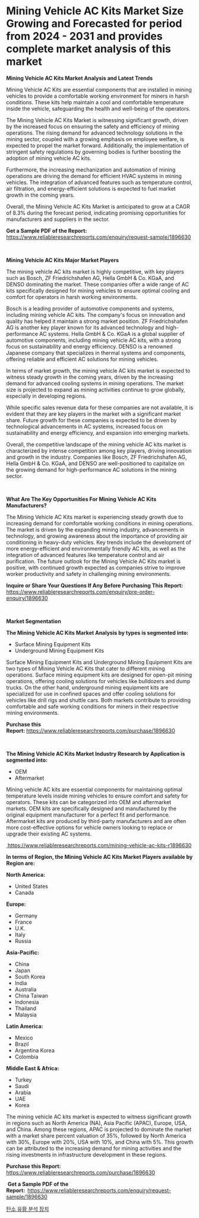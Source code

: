 <p><h1>Mining Vehicle AC Kits Market Size Growing and Forecasted for period from 2024 - 2031 and provides complete market analysis of this market</h1></p><p><strong>Mining Vehicle AC Kits Market Analysis and Latest Trends</strong></p>
<p><p>Mining Vehicle AC Kits are essential components that are installed in mining vehicles to provide a comfortable working environment for miners in harsh conditions. These kits help maintain a cool and comfortable temperature inside the vehicle, safeguarding the health and well-being of the operators.</p><p>The Mining Vehicle AC Kits Market is witnessing significant growth, driven by the increased focus on ensuring the safety and efficiency of mining operations. The rising demand for advanced technology solutions in the mining sector, coupled with a growing emphasis on employee welfare, is expected to propel the market forward. Additionally, the implementation of stringent safety regulations by governing bodies is further boosting the adoption of mining vehicle AC kits.</p><p>Furthermore, the increasing mechanization and automation of mining operations are driving the demand for efficient HVAC systems in mining vehicles. The integration of advanced features such as temperature control, air filtration, and energy-efficient solutions is expected to fuel market growth in the coming years.</p><p>Overall, the Mining Vehicle AC Kits Market is anticipated to grow at a CAGR of 8.3% during the forecast period, indicating promising opportunities for manufacturers and suppliers in the sector.</p></p>
<p><strong>Get a Sample PDF of the Report:&nbsp;</strong> <a href="https://www.reliableresearchreports.com/enquiry/request-sample/1896630">https://www.reliableresearchreports.com/enquiry/request-sample/1896630</a></p>
<p>&nbsp;</p>
<p><strong>Mining Vehicle AC Kits Major Market Players</strong></p>
<p><p>The mining vehicle AC kits market is highly competitive, with key players such as Bosch, ZF Friedrichshafen AG, Hella GmbH & Co. KGaA, and DENSO dominating the market. These companies offer a wide range of AC kits specifically designed for mining vehicles to ensure optimal cooling and comfort for operators in harsh working environments.</p><p>Bosch is a leading provider of automotive components and systems, including mining vehicle AC kits. The company's focus on innovation and quality has helped it maintain a strong market position. ZF Friedrichshafen AG is another key player known for its advanced technology and high-performance AC systems. Hella GmbH & Co. KGaA is a global supplier of automotive components, including mining vehicle AC kits, with a strong focus on sustainability and energy efficiency. DENSO is a renowned Japanese company that specializes in thermal systems and components, offering reliable and efficient AC solutions for mining vehicles.</p><p>In terms of market growth, the mining vehicle AC kits market is expected to witness steady growth in the coming years, driven by the increasing demand for advanced cooling systems in mining operations. The market size is projected to expand as mining activities continue to grow globally, especially in developing regions.</p><p>While specific sales revenue data for these companies are not available, it is evident that they are key players in the market with a significant market share. Future growth for these companies is expected to be driven by technological advancements in AC systems, increased focus on sustainability and energy efficiency, and expansion into emerging markets.</p><p>Overall, the competitive landscape of the mining vehicle AC kits market is characterized by intense competition among key players, driving innovation and growth in the industry. Companies like Bosch, ZF Friedrichshafen AG, Hella GmbH & Co. KGaA, and DENSO are well-positioned to capitalize on the growing demand for high-performance AC solutions in the mining sector.</p></p>
<p>&nbsp;</p>
<p><strong>What Are The Key Opportunities For Mining Vehicle AC Kits Manufacturers?</strong></p>
<p><p>The Mining Vehicle AC Kits market is experiencing steady growth due to increasing demand for comfortable working conditions in mining operations. The market is driven by the expanding mining industry, advancements in technology, and growing awareness about the importance of providing air conditioning in heavy-duty vehicles. Key trends include the development of more energy-efficient and environmentally friendly AC kits, as well as the integration of advanced features like temperature control and air purification. The future outlook for the Mining Vehicle AC Kits market is positive, with continued growth expected as companies strive to improve worker productivity and safety in challenging mining environments.</p></p>
<p><strong>Inquire or Share Your Questions If Any Before Purchasing This Report:</strong> <a href="https://www.reliableresearchreports.com/enquiry/pre-order-enquiry/1896630">https://www.reliableresearchreports.com/enquiry/pre-order-enquiry/1896630</a></p>
<p>&nbsp;</p>
<p><strong>Market Segmentation</strong></p>
<p><strong>The Mining Vehicle AC Kits Market Analysis by types is segmented into:</strong></p>
<p><ul><li>Surface Mining Equipment Kits</li><li>Underground Mining Equipment Kits</li></ul></p>
<p><p>Surface Mining Equipment Kits and Underground Mining Equipment Kits are two types of Mining Vehicle AC Kits that cater to different mining operations. Surface mining equipment kits are designed for open-pit mining operations, offering cooling solutions for vehicles like bulldozers and dump trucks. On the other hand, underground mining equipment kits are specialized for use in confined spaces and offer cooling solutions for vehicles like drill rigs and shuttle cars. Both markets contribute to providing comfortable and safe working conditions for miners in their respective mining environments.</p></p>
<p><strong>Purchase this Report:&nbsp;</strong><a href="https://www.reliableresearchreports.com/purchase/1896630">https://www.reliableresearchreports.com/purchase/1896630</a></p>
<p>&nbsp;</p>
<p><strong>The Mining Vehicle AC Kits Market Industry Research by Application is segmented into:</strong></p>
<p><ul><li>OEM</li><li>Aftermarket</li></ul></p>
<p><p>Mining vehicle AC kits are essential components for maintaining optimal temperature levels inside mining vehicles to ensure comfort and safety for operators. These kits can be categorized into OEM and aftermarket markets. OEM kits are specifically designed and manufactured by the original equipment manufacturer for a perfect fit and performance. Aftermarket kits are produced by third-party manufacturers and are often more cost-effective options for vehicle owners looking to replace or upgrade their existing AC systems.</p></p>
<p><a href="https://www.reliableresearchreports.com/mining-vehicle-ac-kits-r1896630">&nbsp;https://www.reliableresearchreports.com/mining-vehicle-ac-kits-r1896630</a></p>
<p><strong>In terms of Region, the Mining Vehicle AC Kits Market Players available by Region are:</strong></p>
<p>
    <p> <strong> North America: </strong>
        <ul>
            <li>United States</li>
            <li>Canada</li>
        </ul>
        </p> 
    <p> <strong> Europe: </strong>
        <ul>
            <li>Germany</li>
            <li>France</li>
            <li>U.K.</li>
            <li>Italy</li>
            <li>Russia</li>
        </ul>
        </p> 
    <p> <strong> Asia-Pacific: </strong>
        <ul>
            <li>China</li>
            <li>Japan</li>
            <li>South Korea</li>
            <li>India</li>
            <li>Australia</li>
            <li>China Taiwan</li>
            <li>Indonesia</li>
            <li>Thailand</li>
            <li>Malaysia</li>
        </ul>
        </p> 
    <p> <strong> Latin America: </strong>
        <ul>
            <li>Mexico</li>
            <li>Brazil</li>
            <li>Argentina Korea</li>
            <li>Colombia</li>
        </ul>
        </p> 
    <p> <strong> Middle East & Africa: </strong>
        <ul>
            <li>Turkey</li>
            <li>Saudi</li>
            <li>Arabia</li>
            <li>UAE</li>
            <li>Korea</li>
        </ul>
    </p>
    </p>
<p><p>The mining vehicle AC kits market is expected to witness significant growth in regions such as North America (NA), Asia Pacific (APAC), Europe, USA, and China. Among these regions, APAC is projected to dominate the market with a market share percent valuation of 35%, followed by North America with 30%, Europe with 20%, USA with 10%, and China with 5%. This growth can be attributed to the increasing demand for mining activities and the rising investments in infrastructure development in these regions.</p></p>
<p><strong>Purchase this Report: </strong><a href="https://www.reliableresearchreports.com/purchase/1896630">https://www.reliableresearchreports.com/purchase/1896630</a></p>
<p>&nbsp;<strong>Get a Sample PDF of the Report:&nbsp;&nbsp;</strong><a href="https://www.reliableresearchreports.com/enquiry/request-sample/1896630">https://www.reliableresearchreports.com/enquiry/request-sample/1896630</a></p>
<p><strong></strong></p>
<p><p><a href="https://github.com/berlianaparadilla48/Market-Research-Report-List-1/blob/main/7816515177794.md">탄소 유황 분석 장치</a></p></p>